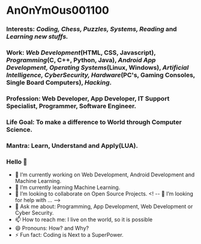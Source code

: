 # AnOnYmOus001100

### Interests: *Coding, Chess, Puzzles, Systems, Reading* and *Learning new stuffs.*
### Work: *Web Development*(HTML, CSS, Javascript), *Programming*(C, C++, Python, Java), *Android App Development, Operating Systems*(Linux, Windows), *Artificial Intelligence, CyberSecurity, Hardware*(PC's, Gaming Consoles, Single Board Computers), *Hacking*.
### Profession: Web Developer, App Developer, IT Support Specialist, Programmer, Software Engineer.
### Life Goal: To make a difference to World through Computer Science.
### Mantra: Learn, Understand and Apply(LUA).

### Hello 👋

- 🔭 I’m currently working on Web Development, Android Development and Machine Learning.
- 🌱 I’m currently learning Machine Learning.
- 👯 I’m looking to collaborate on Open Source Projects.
<! -- 🤔 I’m looking for help with ... -->
- 💬 Ask me about: Programming, App Development, Web Development or Cyber Security. 
- 📫 How to reach me: I live on the world, so it is possible
- 😄 Pronouns: How? and Why?
- ⚡ Fun fact: Coding is Next to a SuperPower.
